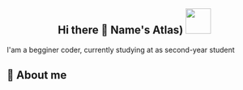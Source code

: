 <h2 align='center'> Hi there 👋 Name's Atlas) <img src="https://media.giphy.com/media/mGcNjsfWAjY5AEZNw6/giphy.gif" width="50"></h2>
I'am a begginer coder, currently studying at <college name='NKEiVT' /> as second-year student

## 📌 About me
